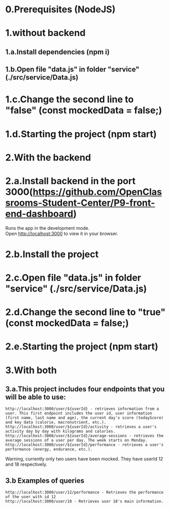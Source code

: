 # 0.Prerequisites (NodeJS)

# 1.without backend
## 1.a.Install dependencies (npm i)
## 1.b.Open file "data.js" in folder "service" (./src/service/Data.js)
#  1.c.Change the second line to "false" (const mockedData = false;)
#  1.d.Starting the project (npm start)

# 2.With the backend
#  2.a.Install backend in the port 3000(https://github.com/OpenClassrooms-Student-Center/P9-front-end-dashboard)
Runs the app in the development mode.\
Open [http://localhost:3000](http://localhost:3000) to view it in your browser.
#  2.b.Install the project
#  2.c.Open file "data.js" in folder "service" (./src/service/Data.js)
#  2.d.Change the second line to "true" (const mockedData = false;)
#  2.e.Starting the project (npm start)

# 3.With both
## 3.a.This project includes four endpoints that you will be able to use:

    http://localhost:3000/user/${userId} - retrieves information from a user. This first endpoint includes the user id, user information (first name, last name and age), the current day's score (todayScore) and key data (calorie, macronutrient, etc.).
    http://localhost:3000/user/${userId}/activity - retrieves a user's activity day by day with kilograms and calories.
    http://localhost:3000/user/${userId}/average-sessions - retrieves the average sessions of a user per day. The week starts on Monday.
    http://localhost:3000/user/${userId}/performance - retrieves a user's performance (energy, endurance, etc.).

Warning, currently only two users have been mocked. They have userId 12 and 18 respectively.
## 3.b Examples of queries

    http://localhost:3000/user/12/performance - Retrieves the performance of the user with id 12
    http://localhost:3000/user/18 - Retrieves user 18's main information.
